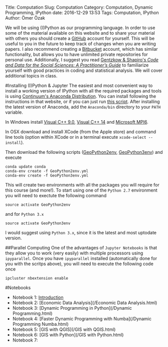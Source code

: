 Title: Computation
Slug: Computation
Category: Computation, Dynamic Programming, IPython
date: 2016-12-29 13:53
Tags: Computation, IPython
Author: Ömer Özak

We will be using (I)Python as our programming language. In order to use some of the material available on this website and to share your material with others you should create a [<i class="fa fa-github fa-1x"></i>GitHub](http://github.com/) account for yourself. This will be useful to you in the future to keep track of changes when you are writing papers. I also recommend creating a [<i class="fa fa-bitbucket fa-1x"></i>Bitbucket](https://bitbucket.org/) account, which has similar functionality, but allows you to have unlimited private repositories for personal use. Additionally, I suggest you read [Gentzkow & Shapiro's *Code and Data for the Social Sciences: A Practitioner’s Guide*](https://web.stanford.edu/~gentzkow/research/CodeAndData.pdf) to familiarize yourself with good practices in coding and statistical analysis. We will cover additional topics in class.

#Installing (I)Python & Jupyter
The easiest and most convenient way to install a working version of IPython with all the required packages and tools is using [Continuum's Anaconda Distribution](https://www.continuum.io/downloads). You can install following the instructions in that website, or if you can just run [this script](../notebooks/CondaInstall.sh). After installing the latest version of Anaconda, add the ``Anaconda/bin`` directory to your ``PATH`` variable. 

In Windows install [Visual C++ 9.0](https://www.microsoft.com/en-us/download/details.aspx?id=44266), [Visual C++ 14](https://msdn.microsoft.com/en-us/library/hh567368.aspx) and [Microsoft MPI6](https://www.microsoft.com/en-us/download/details.aspx?id=47259). 

In OSX download and install XCode (from the Apple store) and command line tools (option within XCode or in a terminal execute ``xcode-select --install``).

Then download the following scripts ([GeoPython2env](https://www.dropbox.com/s/mrr9qwyz7t6s2uu/GeoPython2env.yml?dl=0), [GeoPython3env](https://www.dropbox.com/s/38a7mcaziyzmovj/GeoPython3env.yml?dl=0)) and execute

    conda update conda
    conda-env create -f GeoPython2env.yml
    conda-env create -f GeoPython3env.yml
    
This will create two environments with all the packages you will require for this course (and more!). To start using one of the ``Python 2.7`` environment you will need to exectute the following command

    source activate GeoPython2env

and for ``Python 3.x``

    source activate GeoPython3env

I would suggest using ``Python 3.x``, since it is the latest and most uptodate version.

##Parallel Computing
One of the advantages of ``Jupyter Notebooks`` is that they allow you to work (very easily) with multiple processors using ``ipyparallel``. Once you have ``ipyparallel`` installed (automatically done for you with the scritps above), you will need to execute the following code once

    ipcluster nbextension enable

#Notebooks

* Notebook 1: [Introduction](/IntroPython.html)
* Notebook 2: [Economic Data Analysis](/Economic Data Analysis.html)
* Notebook 3: [Dynamic Programming in Python](/Dynamic Programming.html)
* Notebook 4: [Faster Dynamic Programming with Numba](/Dynamic Programming Numba.html)
* Notebook 5: [GIS with QGIS](/GIS with QGIS.html)
* Notebook 6: [GIS with Python](/GIS with Python.html)
* Notebook 7: 
